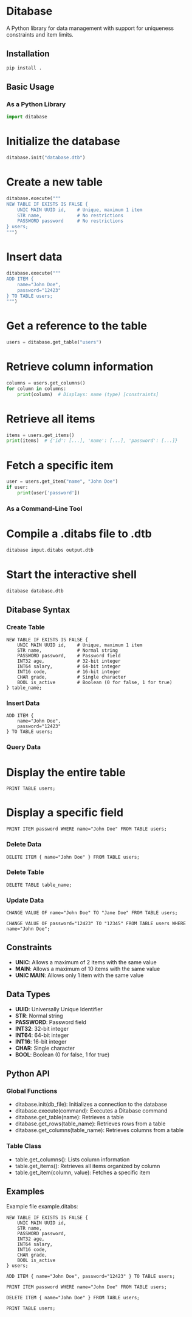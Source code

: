 # Ditabase

A Python library for data management with support for uniqueness constraints and item limits.

## Installation

```bash
pip install .
```

## Basic Usage

### As a Python Library

```python
import ditabase
```

# Initialize the database

```python
ditabase.init("database.dtb")
```

# Create a new table

```python
ditabase.execute("""
NEW TABLE IF EXISTS IS FALSE {
    UNIC MAIN UUID id,    # Unique, maximum 1 item
    STR name,             # No restrictions
    PASSWORD password     # No restrictions
} users;
""")
```

# Insert data

```python
ditabase.execute("""
ADD ITEM { 
    name="John Doe", 
    password="12423" 
} TO TABLE users;
""")
```

# Get a reference to the table

```python
users = ditabase.get_table("users")
```

# Retrieve column information

```python
columns = users.get_columns()
for column in columns:
    print(column)  # Displays: name (type) [constraints]
```

# Retrieve all items

```python
items = users.get_items()
print(items)  # {'id': [...], 'name': [...], 'password': [...]} 
```

# Fetch a specific item

```python
user = users.get_item("name", "John Doe")
if user:
    print(user['password'])
```

### As a Command-Line Tool

# Compile a .ditabs file to .dtb

```bash
ditabase input.ditabs output.dtb
```

# Start the interactive shell

```bash
ditabase database.dtb
```

## Ditabase Syntax

### Create Table

```
NEW TABLE IF EXISTS IS FALSE {
    UNIC MAIN UUID id,    # Unique, maximum 1 item
    STR name,             # Normal string
    PASSWORD password,    # Password field
    INT32 age,            # 32-bit integer
    INT64 salary,         # 64-bit integer
    INT16 code,           # 16-bit integer
    CHAR grade,           # Single character
    BOOL is_active        # Boolean (0 for false, 1 for true)
} table_name;
```

### Insert Data

```
ADD ITEM { 
    name="John Doe", 
    password="12423" 
} TO TABLE users;
```

### Query Data

# Display the entire table

```
PRINT TABLE users;
```

# Display a specific field

```
PRINT ITEM password WHERE name="John Doe" FROM TABLE users;
```

### Delete Data

```
DELETE ITEM { name="John Doe" } FROM TABLE users;
```

### Delete Table

```
DELETE TABLE table_name;
```

### Update Data

```
CHANGE VALUE OF name="John Doe" TO "Jane Doe" FROM TABLE users;

CHANGE VALUE OF password="12423" TO "12345" FROM TABLE users WHERE name="John Doe";
```

## Constraints

- **UNIC**: Allows a maximum of 2 items with the same value
- **MAIN**: Allows a maximum of 10 items with the same value
- **UNIC MAIN**: Allows only 1 item with the same value

## Data Types

- **UUID**: Universally Unique Identifier
- **STR**: Normal string
- **PASSWORD**: Password field
- **INT32**: 32-bit integer
- **INT64**: 64-bit integer
- **INT16**: 16-bit integer
- **CHAR**: Single character
- **BOOL**: Boolean (0 for false, 1 for true)

## Python API

### Global Functions

- ditabase.init(db_file): Initializes a connection to the database
- ditabase.execute(command): Executes a Ditabase command
- ditabase.get_table(name): Retrieves a table
- ditabase.get_rows(table_name): Retrieves rows from a table
- ditabase.get_columns(table_name): Retrieves columns from a table

### Table Class

- table.get_columns(): Lists column information
- table.get_items(): Retrieves all items organized by column
- table.get_item(column, value): Fetches a specific item

## Examples

Example file example.ditabs:

```
NEW TABLE IF EXISTS IS FALSE {
    UNIC MAIN UUID id,
    STR name,
    PASSWORD password,
    INT32 age,
    INT64 salary,
    INT16 code,
    CHAR grade,
    BOOL is_active
} users;

ADD ITEM { name="John Doe", password="12423" } TO TABLE users;

PRINT ITEM password WHERE name="John Doe" FROM TABLE users;

DELETE ITEM { name="John Doe" } FROM TABLE users;

PRINT TABLE users;
```